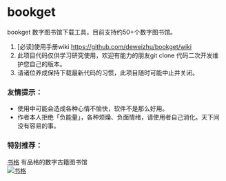 # bookget

bookget 数字图书馆下载工具，目前支持约50+个数字图书馆。 

1. [必读]使用手册wiki https://github.com/deweizhu/bookget/wiki
2. 此项目代码仅供学习研究使用，欢迎有能力的朋友git clone 代码二次开发维护您自己的版本。
3. 请诸位养成保持下载最新代码的习惯，此项目随时可能中止并关闭。
   
### 友情提示：

- 使用中可能会造成各种心情不愉快，软件不是那么好用。
- 作者本人拒绝「负能量」，各种烦燥、负面情绪，请使用者自己消化。天下间没有容易的事。

### 特别推荐：  
[书格](https://new.shuge.org/) 有品格的数字古籍图书馆   
[![书格](https://new.shuge.org/wp-content/themes/artview/images/layout/logo.png "书格")](https://new.shuge.org/)




